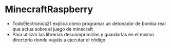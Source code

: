 # MinecraftRaspberry

- TodoElectronica21 explica cómo programar un detonador de bomba real que actua sobre el juego de minecraft
- Para utilizar las librerias descomprimirlas y guardarlas en el mismo directorio donde vayáis a ejecutar el código
